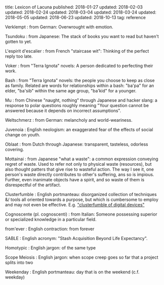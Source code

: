 title: Lexicon of Lacuna
published: 2018-01-27
updated: 2018-02-03
updated: 2018-02-24
updated: 2018-03-04
updated: 2018-03-24
updated: 2018-05-05
updated: 2018-06-23
updated: 2018-10-13
tag: reference

Verklempt
:   from German: Overwrought with emotion.

Tsundoku
:   from Japanese: The stack of books you want to read but haven't gotten to yet.

L'espirit d'escalier
:   from French "staircase wit": Thinking of the perfect reply too late.

Voker
:   from "Terra Ignota" novels: A person dedicated to perfecting their work.

Bash
:   from "Terra Ignota" novels: the people you choose to keep as close as family.
    Related are words for relationships within a bash: "ba'pa" for an elder, "ba'sib" within the same age group, "ba'kid" for a younger.

Mu
:   from Chinese "naught, nothing" through Japanese and hacker slang: a response to polar questions roughly meaning "Your question cannot be answered because it depends on incorrect assumptions".

Weltschmerz
:   from German: melancholy and world-weariness.

Juvenoia
:   English neologism: an exaggerated fear of the effects of social change on youth.

Oblaat
:   from Dutch through Japanese: transparent, tasteless, odorless covering.

Mottainai
:   from Japanese "what a waste": a common expression conveying regret of waste.
    Used to refer not only to physical waste (resources), but also thought patters that give rise to wasteful action.
    The way I see it, one person's waste directly contributes to other's suffering, ans so is impious.
    Further, even inanimate objects have a spirit, and so waste of them is disrespectful of the artifact.

Clusterfumble
:   English portmanteau: disorganized collection of techniques &/ tools all oriented towards a purpose, but which is cumbersome to employ and may not even be effective.
    E.g. ["clusterfumble of digital devices"](http://www.utilware.com/gsd3.html)

Cognoscente (pl. cognoscenti)
:   from Italian: Someone possessing superior or specialized knowledge in a particular field.

from'ever
:   English contraction: from forever

SABLE
:   English acronym: "Stash Acquisition Beyond Life Expectancy".

Homotypic
:   English jargon: of the same type

Scope Meiosis
:   English jargon: when scope creep goes so far that a project splits into two

Weekenday
:   English portmanteau: day that is on the weekend (c.f. weekday)